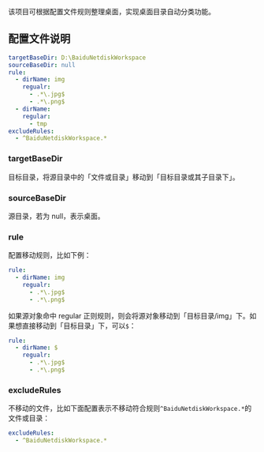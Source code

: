 该项目可根据配置文件规则整理桌面，实现桌面目录自动分类功能。


## 配置文件说明



```yaml
targetBaseDir: D:\BaiduNetdiskWorkspace
sourceBaseDir: null
rule:
  - dirName: img
    regualr:
      - .*\.jpg$
      - .*\.png$
  - dirName: 
    regular: 
      - tmp
excludeRules:
  - ^BaiduNetdiskWorkspace.*
```

### targetBaseDir
目标目录，将源目录中的「文件或目录」移动到「目标目录或其子目录下」。

### sourceBaseDir
源目录，若为 null，表示桌面。

### rule 

配置移动规则，比如下例：
```yaml
rule:
  - dirName: img
    regualr:
      - .*\.jpg$
      - .*\.png$
```
如果源对象命中 regular 正则规则，则会将源对象移动到「目标目录/img」下。如果想直接移动到「目标目录」下，可以`$`：
```yaml
rule:
  - dirName: $
    regualr:
      - .*\.jpg$
      - .*\.png$
```


### excludeRules

不移动的文件，比如下面配置表示不移动符合规则`^BaiduNetdiskWorkspace.*`的文件或目录：

```yaml
excludeRules:
  - ^BaiduNetdiskWorkspace.*
```